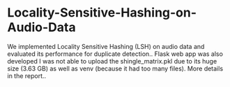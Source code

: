 # Locality-Sensitive-Hashing-on-Audio-Data
We implemented Locality Sensitive Hashing (LSH) on audio data and evaluated its performance for duplicate detection.. Flask web app was also developed
I was not able to upload the shingle_matrix.pkl due to its huge size (3.63 GB) as well as venv (because it had too many files).
More details in the report..
